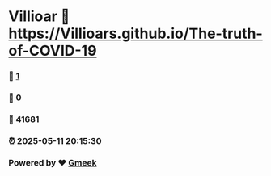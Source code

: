 # Villioar :link: https://Villioars.github.io/The-truth-of-COVID-19 
### :page_facing_up: [1](https://Villioars.github.io/The-truth-of-COVID-19/tag.html) 
### :speech_balloon: 0 
### :hibiscus: 41681 
### :alarm_clock: 2025-05-11 20:15:30 
### Powered by :heart: [Gmeek](https://github.com/Meekdai/Gmeek)
